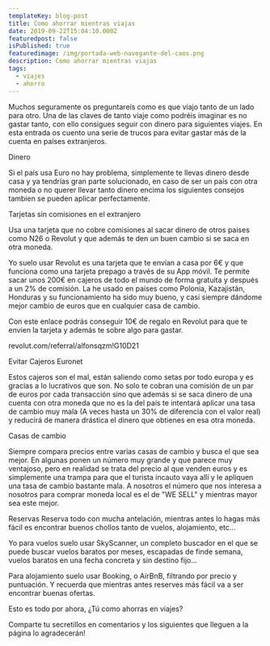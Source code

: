 ```yaml
---
templateKey: blog-post
title: Como ahorrar mientras viajas
date: 2019-09-22T15:04:10.000Z
featuredpost: false
isPublished: true
featuredimage: /img/portada-web-navegante-del-caos.png
description: Como ahorrar mientras viajas
tags:
  - viajes
  - ahorro
---
```

<!-- ![flavor wheel](/img/flavor_wheel.jpg) -->

Muchos seguramente os preguntareís como es que viajo tanto de un lado para otro. Una de las claves de tanto viaje como podréis imaginar es no gastar tanto, con ello consigues seguir con dinero para siguientes viajes. En esta entrada os cuento una serie de trucos para evitar gastar más de la cuenta en países extranjeros.


Dinero

Si el país usa Euro no hay problema, simplemente te llevas dinero desde casa y ya tendrías gran parte solucionado, en caso de ser un país con otra moneda o no querer llevar tanto dinero encima los siguientes consejos tambien se pueden aplicar perfectamente.

Tarjetas sin comisiones en el extranjero

Usa una tarjeta que no cobre comisiones al sacar dinero de otros paises como N26 o Revolut y que además te den un buen cambio si se saca en otra moneda.

Yo suelo usar Revolut es una tarjeta que te envían a casa por 6€ y que funciona como una tarjeta prepago a través de su App móvil.
Te permite sacar unos 200€ en cajeros de todo el mundo de forma gratuita y después a un 2% de comisión.
La he usado en paises como Polonia, Kazajistán, Honduras y su funcionamiento ha sido muy bueno, y casi siempre dándome mejor cambio de euros que en cualquier casa de cambio.

Con este enlace podrás conseguir 10€ de regalo en Revolut para que te envien la tarjeta y además te sobre algo para gastar.

 revolut.com/referral/alfonsqzm!G10D21


Evitar Cajeros Euronet

Estos cajeros son el mal, están saliendo como setas por todo europa y es gracias a lo lucrativos que son.
No solo te cobran una comisión de un par de euros por cada transacción sino que además si se saca dinero de una cuenta con otra moneda que no es la del país te intentará aplicar una tasa de cambio muy mala (A veces hasta un 30% de diferencia con el valor real) y reducirá de manera drástica el dinero que obtienes en esa otra moneda.


Casas de cambio

Siempre compara precios entre varias casas de cambio y busca el que sea mejor.
En algunas ponen un número muy grande y que parece muy ventajoso, pero en realidad se trata del precio al que venden euros y es simplemente una trampa para que el turista incauto vaya allí y le apliquen una tasa de cambio bastante mala.
A nosotros el número que nos interesa a nosotros para comprar moneda local es el de "WE SELL" y mientras mayor sea este mejor.

Reservas
Reserva todo con mucha antelación, mientras antes lo hagas más fácil es encontrar buenos chollos tanto de vuelos, alojamiento, etc...

Yo para vuelos suelo usar SkyScanner, un completo buscador en el que se puede buscar vuelos baratos por meses, escapadas de finde semana, vuelos baratos en una fecha concreta y sin destino fijo...


Para alojamiento suelo usar Booking, o AirBnB, filtrando por precio y puntuación. Y recuerda que mientras antes reserves más fácil va a ser encontrar buenas ofertas.

Esto es todo por ahora, ¿Tú como ahorras en viajes? 

Comparte tu secretillos en comentarios y los siguientes que lleguen a la página lo agradecerán!
